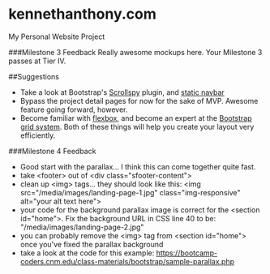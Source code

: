 # kennethanthony.com
My Personal Website Project

###Milestone 3 Feedback
Really awesome mockups here. Your Milestone 3 passes at Tier IV.
 
##Suggestions
- Take a look at Bootstrap's [Scrollspy](http://getbootstrap.com/javascript/#scrollspy) plugin, and [static navbar](http://getbootstrap.com/components/#navbar-static-top)
- Bypass the project detail pages for now for the sake of MVP. Awesome feature going forward, however.
- Become familiar with [flexbox](https://css-tricks.com/snippets/css/a-guide-to-flexbox/), and become an expert at the [Bootstrap grid system](http://getbootstrap.com/css/#grid-example-basic). Both of these things will help you create your layout very efficiently.

###Milestone 4 Feedback
- Good start with the parallax... I think this can come together quite fast.
- take &lt;footer&gt; out of  &lt;div class="sfooter-content"&gt;
- clean up  &lt;img&gt; tags... they should look like this:  &lt;img src="/media/images/landing-page-1.jpg" class="img-responsive" alt="your alt text here"&gt;
- your code for the background parallax image is correct for the  &lt;section id="home"&gt;. Fix the background URL in CSS line 40 to be: "/media/images/landing-page-2.jpg"
- you can probably remove the  &lt;img&gt; tag from  &lt;section id="home"&gt; once you've fixed the parallax background
- take a look at the code for this example: https://bootcamp-coders.cnm.edu/class-materials/bootstrap/sample-parallax.php

